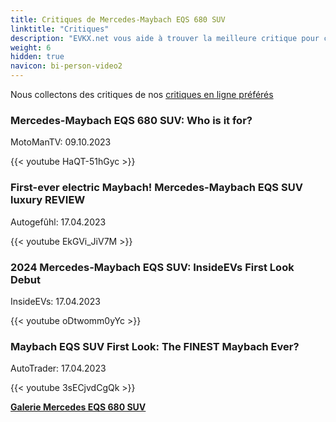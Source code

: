 ```yaml
---
title: Critiques de Mercedes-Maybach EQS 680 SUV
linktitle: "Critiques"
description: "EVKX.net vous aide à trouver la meilleure critique pour ce modèle."
weight: 6
hidden: true
navicon: bi-person-video2
---
```

Nous collectons des critiques de nos [critiques en ligne préférés](../../../../../guides/evreviewers/)

<div class="container text-center shadow p-2 pe-4 mb-5 bg-body-tertiary rounded border">
<h3>Mercedes-Maybach EQS 680 SUV: Who is it for?</h3>
<p>MotoManTV: 09.10.2023</p>

{{< youtube HaQT-51hGyc >}}

</div>
<div class="container text-center shadow p-2 pe-4 mb-5 bg-body-tertiary rounded border">
<h3>First-ever electric Maybach! Mercedes-Maybach EQS SUV luxury REVIEW</h3>
<p>Autogefûhl: 17.04.2023</p>

{{< youtube EkGVi_JiV7M >}}

</div>
<div class="container text-center shadow p-2 pe-4 mb-5 bg-body-tertiary rounded border">
<h3>2024 Mercedes-Maybach EQS SUV: InsideEVs First Look Debut</h3>
<p>InsideEVs: 17.04.2023</p>

{{< youtube oDtwomm0yYc >}}

</div>
<div class="container text-center shadow p-2 pe-4 mb-5 bg-body-tertiary rounded border">
<h3>Maybach EQS SUV First Look: The FINEST Maybach Ever?</h3>
<p>AutoTrader: 17.04.2023</p>

{{< youtube 3sECjvdCgQk >}}

</div>
<div class="mt-3 mb-3">
<a href="../gallery/" class="text-decoration-none text-black">
<strong><i class="bi-arrow-left"></i>Galerie  </strong>
</a>
<a href="../" class="text-decoration-none text-black float-end">
<strong>Mercedes EQS 680 SUV <i class="bi-arrow-right"></i></strong>
</a>
</div>
